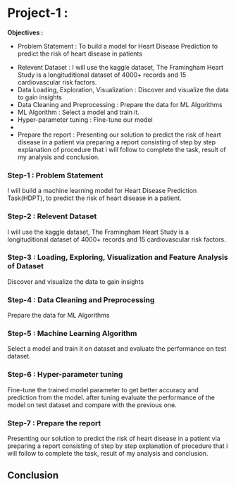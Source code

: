 # Project-1 : 

**Objectives :** 

- Problem Statement : To build a model for Heart Disease Prediction to predict the risk of heart disease in patients

* Relevent Dataset : I will use the kaggle dataset, The Framingham Heart Study is a longituditional dataset of 4000+ records and 15 cardiovascular risk factors.
* Data Loading, Exploration, Visualization : Discover and visualize the data to gain insights
* Data Cleaning and Preprocessing : Prepare the data for ML Algorithms
* ML Algorithm : Select a model and train it.
* Hyper-parameter tuning : Fine-tune our model
* 
* Prepare the report : Presenting our solution to predict the risk of heart disease in a patient via preparing a report consisting of step by step explanation of procedure that i will follow to complete the task, result of my analysis and conclusion.

### Step-1 : Problem Statement

I will build a machine learning model for Heart Disease Prediction Task(HDPT), to predict the risk of heart disease in a patient.


### Step-2 : Relevent Dataset 

I will use the kaggle dataset, The Framingham Heart Study is a longituditional dataset of 4000+ records and 15 cardiovascular risk factors.

### Step-3 : Loading, Exploring, Visualization and Feature Analysis of Dataset

Discover and visualize the data to gain insights


### Step-4 : Data Cleaning and Preprocessing

Prepare the data for ML Algorithms


### Step-5 : Machine Learning Algorithm

Select a model and train it on dataset and evaluate the performance on test dataset.

### Step-6 : Hyper-parameter tuning 

Fine-tune the trained model parameter to get better accuracy and prediction from the model. after tuning evaluate the performance of the model on test dataset and compare with the previous one.

### Step-7 : Prepare the report

Presenting our solution to predict the risk of heart disease in a patient via preparing a report consisting of step by step explanation of procedure that i will follow to complete the task, result of my analysis and conclusion.


## Conclusion
